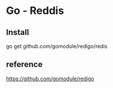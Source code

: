 
# Go - Reddis

## Install

go get github.com/gomodule/redigo/redis

## reference

https://github.com/gomodule/redigo
